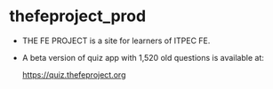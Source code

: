 # thefeproject_prod

* THE FE PROJECT is a site for learners of ITPEC FE.
* A beta version of quiz app with 1,520 old questions is available at: 

  https://quiz.thefeproject.org
